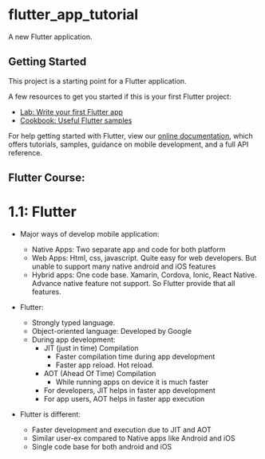 # flutter_app_tutorial

A new Flutter application.

## Getting Started

This project is a starting point for a Flutter application.

A few resources to get you started if this is your first Flutter project:

- [Lab: Write your first Flutter app](https://flutter.dev/docs/get-started/codelab)
- [Cookbook: Useful Flutter samples](https://flutter.dev/docs/cookbook)

For help getting started with Flutter, view our
[online documentation](https://flutter.dev/docs), which offers tutorials,
samples, guidance on mobile development, and a full API reference.

## Flutter Course:

# 1.1: Flutter
- Major ways of develop mobile application: 
   - Native Apps: Two separate app and code for both platform
   - Web Apps: Html, css, javascript. Quite easy for web developers. But unable to support many native android and iOS features
   - Hybrid apps: One code base. Xamarin, Cordova, Ionic, React Native. Advance native feature not support. So Flutter provide that all features. 
- Flutter: 
  - Strongly typed language. 
  - Object-oriented language: Developed by Google
  - During app development: 
    - JIT (just in time) Compilation
       - Faster compilation time during app development
       - Faster app reload. Hot reload. 
    - AOT (Ahead Of Time) Compilation
       - While running apps on device it is much faster
    - For developers, JIT helps in faster app development
    - For app users, AOT helps in faster app execution
    
- Flutter is different: 
  - Faster development and execution due to JIT and AOT
  - Similar user-ex compared to Native apps like Android and iOS
  - Single code base for both android and iOS
  
